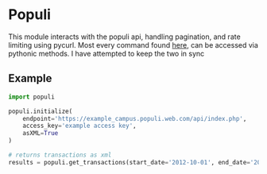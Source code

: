 # Populi

This module interacts with the populi api, handling pagination, and rate limiting using pycurl.
Most every command found [here](https://support.populiweb.com/hc/en-us/articles/223798747#getAcademicTerms), can be accessed via pythonic methods. I have attempted to keep the two in sync

## Example
```python
import populi

populi.initialize(
    endpoint='https://example_campus.populi.web.com/api/index.php',
    access_key='example access key',
    asXML=True
)

# returns transactions as xml
results = populi.get_transactions(start_date='2012-10-01', end_date='2012,10-02')
```
